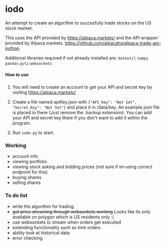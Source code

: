 # iodo
An attempt to create an algorithm to succesfully trade stocks on the US stock market.

This uses the API provided by https://alpaca.markets/
and the API wrapper provided by Alpaca markets. https://github.com/alpacahq/alpaca-trade-api-python

Additional libraries required if not already installed are:
`dateutil`
`numpy`
`pandas`
`pytz`
`websockets`

##### How to use
1. You will need to create an account to get your API and secret key by visiting https://alpaca.markets/

2. Create a file named apiKey.json with
    `{"API_Key": "Not Set", "Secret_Key": "Not Set"}`
and place it in /data/key.
An example json file is placed in there (Just remove the .backup extension).
You can add your API and secret key there if you don't want to add it within the program.

3. Run `iodo.py` to start.


### Working
* account info
* viewing portfolio
* viewing stock asking and bidding prices (not sure if im using correct endpoint for this)
* buying shares
* selling shares


### To do list
* write the algorithm for trading.
* ~~get price streaming through websockets working~~ Looks like its only available on polygon which is US residents only :(
* use websockets to stream when orders get executed
* extending functionality such as limit orders
* ability look at historical data
* error checking
